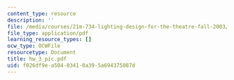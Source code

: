 ```yaml
---
content_type: resource
description: ''
file: /media/courses/21m-734-lighting-design-for-the-theatre-fall-2003/f026df9ea50403418a395a694375087d_hw_3_pic.pdf
file_type: application/pdf
learning_resource_types: []
ocw_type: OCWFile
resourcetype: Document
title: hw_3_pic.pdf
uid: f026df9e-a504-0341-8a39-5a694375087d
---
```

